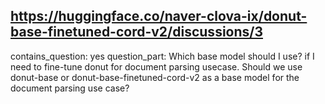 ## https://huggingface.co/naver-clova-ix/donut-base-finetuned-cord-v2/discussions/3

contains_question: yes
question_part: Which base model should I use? if I need to fine-tune donut for document parsing usecase. Should we use donut-base or donut-base-finetuned-cord-v2 as a base model for the document parsing use case?